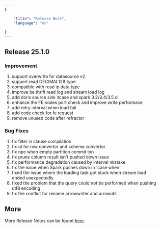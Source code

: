 ```yaml
---
{

    "title": "Release Note",
    "language": "en"

}
---
```


## Release 25.1.0

### Improvement
1. support overwrite for datasource v2 
2. support read DECIMAL128 type 
3. compatible with read ip data type 
4. improve be thrift read log and stream load log
5. add doris source sink itcase and spark 3.2/3.4/3.5 ci 
6. enhance the FE nodes port check and improve write performace 
7. add retry interval when load fail 
8. add code check for fe request
9. remove unused code after refractor 

### Bug Fixes
1. fix filter in clause compilation
2. fix ut for row convertor and schema convertor 
3. fix npe when empty partition commit txn
4. fix prune column result isn't pushed down issue
5. fix performance degradation caused by interval mistake
6. fix the issue when Spark pushes down in 'case when' 
7. fixed the issue where the loading task got stuck when stream load ended unexpectedly
8. fixed the problem that the query could not be performed when pushing utf8 encoding
9. fix the conflict for rename arrowwriter and arrowutil

## More
More Release Notes can be found [here](https://github.com/apache/doris-spark-connector/issues?q=state%3Aopen%20label%3A%22release-note%22).